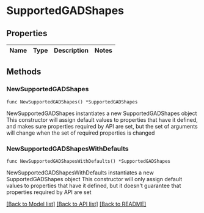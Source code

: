 # SupportedGADShapes

## Properties

Name | Type | Description | Notes
------------ | ------------- | ------------- | -------------

## Methods

### NewSupportedGADShapes

`func NewSupportedGADShapes() *SupportedGADShapes`

NewSupportedGADShapes instantiates a new SupportedGADShapes object
This constructor will assign default values to properties that have it defined,
and makes sure properties required by API are set, but the set of arguments
will change when the set of required properties is changed

### NewSupportedGADShapesWithDefaults

`func NewSupportedGADShapesWithDefaults() *SupportedGADShapes`

NewSupportedGADShapesWithDefaults instantiates a new SupportedGADShapes object
This constructor will only assign default values to properties that have it defined,
but it doesn't guarantee that properties required by API are set


[[Back to Model list]](../README.md#documentation-for-models) [[Back to API list]](../README.md#documentation-for-api-endpoints) [[Back to README]](../README.md)


